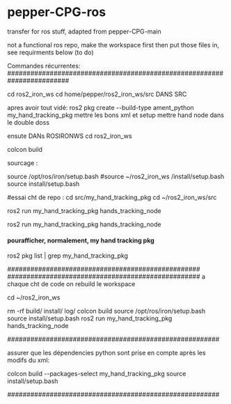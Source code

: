 # pepper-CPG-ros
transfer for ros stuff, adapted from pepper-CPG-main


not a functional ros repo, make the workspace first then put those files in, see requirments below (to do)




Commandes récurrentes: ########################################################################



cd ros2_iron_ws
cd home/pepper/ros2_iron_ws/src   DANS SRC

apres avoir tout vidé:
ros2 pkg create --build-type ament_python my_hand_tracking_pkg
mettre les bons xml et setup
mettre hand node dans le double doss


ensute   DANs ROSIRONWS
cd ros2_iron_ws


colcon build

sourcage :

source /opt/ros/iron/setup.bash
#source ~/ros2_iron_ws /install/setup.bash
source install/setup.bash


#essai cht de repo : 
cd src/my_hand_tracking_pkg
cd ~/ros2_iron_ws/src


ros2 run my_hand_tracking_pkg hands_tracking_node


ros2 run my_hand_tracking_pkg hands_tracking_node
#### pourafficher, normalement, my hand tracking pkg
ros2 pkg list | grep my_hand_tracking_pkg

##################################################
##################################################
 a chaque cht de code on rebuild le workspace
 
 cd ~/ros2_iron_ws
 
 
 
rm -rf build/ install/ log/
colcon build
source /opt/ros/iron/setup.bash
source install/setup.bash
ros2 run my_hand_tracking_pkg hands_tracking_node


#######################################################

assurer que les dépendencies python sont prise en compte après les modifs du xml:

colcon build --packages-select my_hand_tracking_pkg
source install/setup.bash


#######################################################







